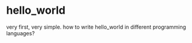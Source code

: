 # hello_world
very first, very simple.
how to write hello_world in different programming languages?
